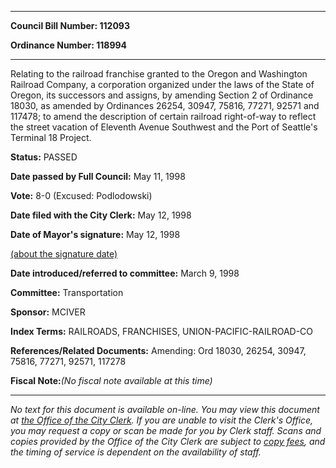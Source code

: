 

********

**Council Bill Number: 112093**
   
**Ordinance Number: 118994**
********

 Relating to the railroad franchise granted to the Oregon and Washington Railroad Company, a corporation organized under the laws of the State of Oregon, its successors and assigns, by amending Section 2 of Ordinance 18030, as amended by Ordinances 26254, 30947, 75816, 77271, 92571 and 117478; to amend the description of certain railroad right-of-way to reflect the street vacation of Eleventh Avenue Southwest and the Port of Seattle's Terminal 18 Project.

**Status:** PASSED
   
**Date passed by Full Council:** May 11, 1998
   
**Vote:** 8-0 (Excused: Podlodowski)
   
**Date filed with the City Clerk:** May 12, 1998
   
**Date of Mayor's signature:** May 12, 1998
   
[(about the signature date)](/~public/approvaldate.htm)
   
   
   
**Date introduced/referred to committee:** March 9, 1998
   
**Committee:** Transportation
   
**Sponsor:** MCIVER
   
   
**Index Terms:** RAILROADS, FRANCHISES, UNION-PACIFIC-RAILROAD-CO

**References/Related Documents:** Amending: Ord 18030, 26254, 30947, 75816, 77271, 92571, 117278

**Fiscal Note:**_(No fiscal note available at this time)_
********

_No text for this document is available on-line. You may view this document at [the Office of the City Clerk](http://www.seattle.gov/leg/clerk/contactUs.htm). If you are unable to visit the Clerk's Office, you may request a copy or scan be made for you by Clerk staff. Scans and copies provided by the Office of the City Clerk are subject to [copy fees](http://clerk.seattle.gov/~public/clerkfees.htm), and the timing of service is dependent on the availability of staff._


